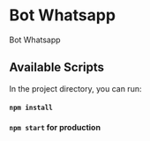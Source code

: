 # Bot Whatsapp
Bot Whatsapp

## Available Scripts
In the project directory, you can run:

#### `npm install`
#### `npm start` for production
